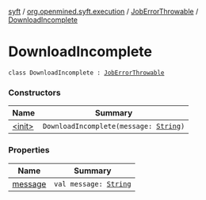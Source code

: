[syft](../../../index.md) / [org.openmined.syft.execution](../../index.md) / [JobErrorThrowable](../index.md) / [DownloadIncomplete](./index.md)

# DownloadIncomplete

`class DownloadIncomplete : `[`JobErrorThrowable`](../index.md)

### Constructors

| Name | Summary |
|---|---|
| [&lt;init&gt;](-init-.md) | `DownloadIncomplete(message: `[`String`](https://kotlinlang.org/api/latest/jvm/stdlib/kotlin/-string/index.html)`)` |

### Properties

| Name | Summary |
|---|---|
| [message](message.md) | `val message: `[`String`](https://kotlinlang.org/api/latest/jvm/stdlib/kotlin/-string/index.html) |
